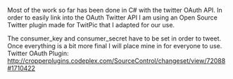 Most of the work so far has been done in C# with the twitter OAuth API. In order to easily link into the OAuth Twitter API I am using an Open Source Twitter plugin made for TwitPic that I adapted for our use. 

The consumer_key and consumer_secret have to be set in order to tweet. Once everything is a bit more final I will place mine in for everyone to use.
Twitter OAuth Plugin: http://cropperplugins.codeplex.com/SourceControl/changeset/view/72088#1710422 
